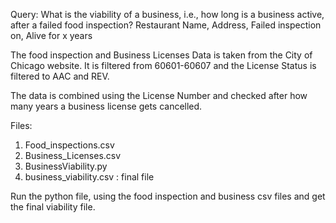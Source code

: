Query:
What is the viability of a business, i.e., how long is a business active, after a failed food inspection?
Restaurant Name, Address, Failed inspection on, Alive for x years

The food inspection and Business Licenses Data is taken from the City of Chicago website. It is filtered from 60601-60607 and the License Status is filtered to AAC and REV.

The data is combined using the License Number and checked after how many years a business license gets cancelled.

Files:
1. Food_inspections.csv
2. Business_Licenses.csv
3. BusinessViability.py
4. business_viability.csv : final file


Run the python file, using the food inspection and business csv files and get the final viability file.
